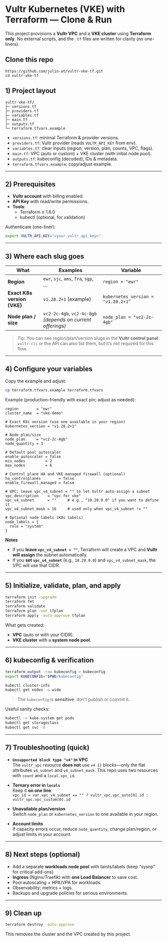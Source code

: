 # Vultr Kubernetes (VKE) with Terraform — Clone & Run

This project provisions a **Vultr VPC** and a **VKE cluster** using **Terraform only**. No external scripts, and the `.tf` files are written for clarity (no one-liners).

## Clone this repo

```
https://github.com/julio-at/vultr-vke-tf.git
cd vultr-vke-tf
```

## 1) Project layout

```
vultr-vke-tf/
├─ versions.tf
├─ providers.tf
├─ variables.tf
├─ main.tf
├─ outputs.tf
└─ terraform.tfvars.example
```

- `versions.tf`: minimal Terraform & provider versions.  
- `providers.tf`: Vultr provider (reads `VULTR_API_KEY` from env).  
- `variables.tf`: clear inputs (region, version, plan, counts, VPC, flags).  
- `main.tf`: VPC (auto or custom) + VKE cluster (with initial node pool).  
- `outputs.tf`: kubeconfig (decoded), IDs & metadata.  
- `terraform.tfvars.example`: copy/adjust example.

---

## 2) Prerequisites

- **Vultr account** with billing enabled.  
- **API Key** with read/write permissions.  
- **Tools**:
  - Terraform ≥ 1.6.0
  - kubectl (optional, for validation)

Authenticate (one-liner):
```bash
export VULTR_API_KEY="<your_vultr_api_key>"
```

---

## 3) Where each slug goes

| What | Examples | Variable |
|---|---|---|
| **Region** | `ewr`, `sjc`, `ams`, `fra`, `sgp`, … | `region = "ewr"` |
| **Exact K8s version (VKE)** | `v1.28.2+1` (example) | `kubernetes_version = "v1.28.2+1"` |
| **Node plan / size** | `vc2-2c-4gb`, `vc2-4c-8gb` *(depends on current offerings)* | `node_plan = "vc2-2c-4gb"` |

> Tip: You can see region/plan/version slugs in the **Vultr control panel**. `vultr-cli` or the API can also list them, but it’s not required for this flow.

---

## 4) Configure your variables

Copy the example and adjust:
```bash
cp terraform.tfvars.example terraform.tfvars
```

Example (production-friendly with exact pin; adjust as needed):
```hcl
region        = "ewr"
cluster_name  = "vke-demo"

# Exact K8s version (use one available in your region)
kubernetes_version = "v1.28.2+1"

# Node plan/size
node_plan     = "vc2-2c-4gb"
node_quantity = 3

# Default pool autoscaler
enable_autoscaler = false
min_nodes         = 2
max_nodes         = 6

# Control plane HA and VKE-managed firewall (optional)
ha_controlplanes        = false
enable_firewall_managed = false

# VPC: leave vpc_v4_subnet = "" to let Vultr auto-assign a subnet
vpc_description    = "vpc for vke"
vpc_v4_subnet      = ""     # e.g., "10.20.0.0" if you want to define it
vpc_v4_subnet_mask = 16     # used only when vpc_v4_subnet != ""

# Optional node labels (K8s labels)
node_labels = {
  role = "system"
}
```

**Notes**
- If you **leave `vpc_v4_subnet = ""`**, Terraform will create a VPC and **Vultr will assign** the subnet automatically.  
- If you **set `vpc_v4_subnet`** (e.g., `10.20.0.0`) and `vpc_v4_subnet_mask`, the VPC will use that CIDR.

---

## 5) Initialize, validate, plan, and apply

```bash
terraform init -upgrade
terraform fmt
terraform validate
terraform plan -out tfplan
terraform apply -auto-approve tfplan
```

What gets created:
- **VPC** (auto or with your CIDR).
- **VKE cluster** with a **system node pool**.

---

## 6) kubeconfig & verification

```bash
terraform output -raw kubeconfig > kubeconfig
export KUBECONFIG="$PWD/kubeconfig"

kubectl cluster-info
kubectl get nodes -o wide
```

> The `kubeconfig` is **sensitive**: don’t publish or commit it.

Useful sanity checks:
```bash
kubectl -n kube-system get pods
kubectl get storageclass
kubectl get svc -A
```

---

## 7) Troubleshooting (quick)

- **`Unsupported block type "v4"` in VPC**  
  The `vultr_vpc` resource **does not** use `v4 {}` blocks—only the flat attributes `v4_subnet` and `v4_subnet_mask`. This repo uses two resources with `count` and a `local.vpc_id`.

- **Ternary error in `locals`**  
  Keep it **on one line**:  
  `vpc_id = var.vpc_v4_subnet == "" ? vultr_vpc.vpc_auto[0].id : vultr_vpc.vpc_custom[0].id`

- **Unavailable plan/version**  
  Switch `node_plan` or `kubernetes_version` to one available in your region.

- **Account limits**  
  If capacity errors occur, reduce `node_quantity`, change plan/region, or adjust limits in your account.

---

## 8) Next steps (optional)

- Add a separate **workloads node pool** with taints/labels (keep “sysnp” for critical add-ons).  
- **Ingress** (Nginx/Traefik) with **one Load Balancer** to save cost.  
- Pool autoscaling + HPA/VPA for workloads.  
- Observability: metrics + logs.  
- Backups and upgrade policies for serious environments.

---

## 9) Clean up

```bash
terraform destroy -auto-approve
```

This removes the cluster and the VPC created by this project.
